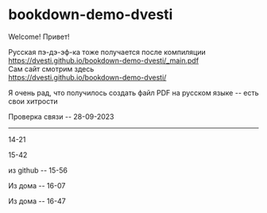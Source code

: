 # bookdown-demo-dvesti

Welcome! Привет!

Русская пэ-дэ-эф-ка тоже получается после компиляции  
https://dvesti.github.io/bookdown-demo-dvesti/_main.pdf  
Сам сайт смотрим здесь  
https://dvesti.github.io/bookdown-demo-dvesti/  

Я очень рад, что получилось создать файл PDF на русском языке -- есть свои хитрости  

Проверка связи -- 28-09-2023

***  

14-21  

15-42  

из github -- 15-56  

Из дома -- 16-07  


Из дома -- 16-47  

